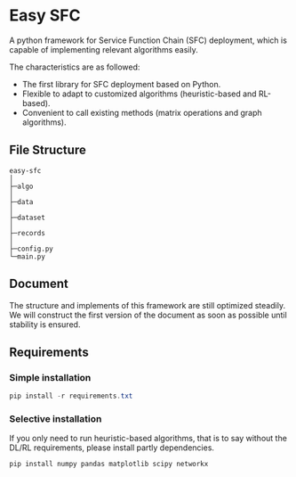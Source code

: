 # Easy SFC

A python framework for Service Function Chain (SFC) deployment, which is capable of implementing relevant algorithms easily.

The characteristics are as followed:

- The first library for SFC deployment based on Python.
- Flexible to adapt to customized algorithms (heuristic-based and RL-based).
- Convenient to call existing methods (matrix operations and graph algorithms).

## File Structure

```
easy-sfc
│
├─algo
│
├─data
│
├─dataset
│
├─records
│
├─config.py
└─main.py
```

## Document

The structure and implements of this framework are still optimized steadily. We will construct the first version of the document as soon as possible until stability is ensured.

## Requirements

### Simple installation

```powershell
pip install -r requirements.txt
```
### Selective installation

If you only need to run heuristic-based algorithms, that is to say without the DL/RL requirements, please install partly dependencies.

```powershell
pip install numpy pandas matplotlib scipy networkx
```